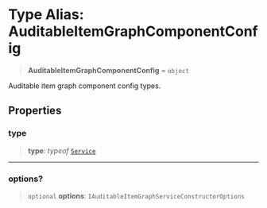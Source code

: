 # Type Alias: AuditableItemGraphComponentConfig

> **AuditableItemGraphComponentConfig** = `object`

Auditable item graph component config types.

## Properties

### type

> **type**: *typeof* [`Service`](../variables/AuditableItemGraphComponentType.md#service)

***

### options?

> `optional` **options**: `IAuditableItemGraphServiceConstructorOptions`
